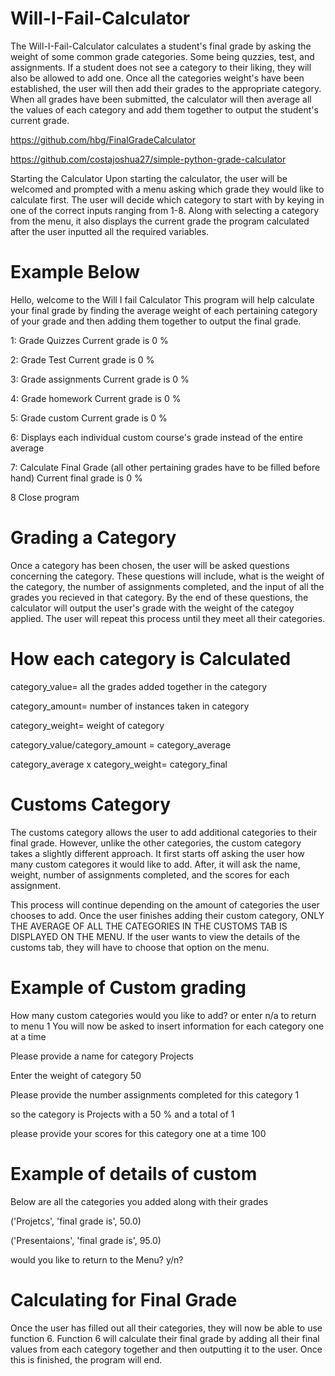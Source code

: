 # Will-I-Fail-Calculator
 The Will-I-Fail-Calculator calculates a student's final grade by asking the weight of some common grade categories. Some being quzzies, test, and assignments. If a student does not see a category to their liking, they will also be allowed to add one. Once all the categories  weight's have been established, the user will then add their grades to the appropriate category. When all grades have been submitted, the calculator will then average all the values of each category and add them together to output the student's current grade. 
 
 https://github.com/hbg/FinalGradeCalculator
 
 https://github.com/costajoshua27/simple-python-grade-calculator


Starting the Calculator
 Upon starting the calculator, the user will be welcomed and prompted with a menu asking which grade they would like to calculate first. The user will decide which category to start with by keying in one of the correct inputs ranging from 1-8. Along with selecting a category from the menu, it also displays the current grade the program calculated after the user inputted all the required variables.

# Example Below
  
Hello, welcome to the Will I fail Calculator
This program will help calculate your final grade by finding the average weight of each pertaining category of your grade
and then adding them together to output the final grade.

1: Grade Quizzes Current grade is 0 %

2: Grade Test Current grade is 0 %

3: Grade assignments Current grade is 0 %

4: Grade homework Current grade is 0 %

5: Grade custom Current grade is 0 %

6: Displays each individual custom course's grade instead of the entire average

7: Calculate Final Grade (all other pertaining grades have to be filled before hand) Current final grade is 0 %

8 Close program
 
 # Grading a Category
 Once a category has been chosen, the user will be asked questions concerning the category. These questions will include, what is the weight of the category, the number of assignments completed, and the input of all the grades you recieved in that category. By the end of these questions, the calculator will output the user's grade with the weight of the categoy applied.
 The user will repeat this process until they meet all their categories.
 
 
 # How each category is Calculated 
  category_value= all the grades added together in the category
  
  category_amount= number of instances taken in category
  
  category_weight= weight of category
  
  category_value/category_amount = category_average
  
  category_average x category_weight= category_final
  
  
 # Customs Category
 The customs category allows the user to add additional categories to their final grade. However, unlike the other categories, the custom category takes a slightly different approach. It first starts off asking the user how many custom categores it would like to add. After, it will ask the name, weight, number of assignments completed, and the scores for each assignment.
 
 This process will continue depending on the amount of categories the user chooses to add. Once the user finishes adding their custom category, ONLY THE AVERAGE OF ALL THE CATEGORIES IN THE CUSTOMS TAB IS DISPLAYED ON THE MENU. If the user wants to view the details of the customs tab, they will have to choose that option on the menu.
 
 
 # Example of Custom grading
 
How many custom categories would you like to add? or enter n/a to return to menu 1
You will now be asked to insert information for each category one at a time

Please provide a name for category Projects

Enter the weight of category 50

Please provide the number assignments completed for this category 1

so the category is Projects with a 50 % and a total of 1

please provide your scores for this category one at a time 100

# Example of details of custom

Below are all the categories you added along with their grades

('Projetcs', 'final grade is', 50.0)

('Presentaions', 'final grade is', 95.0)

would you like to return to the Menu? y/n? 

  
 # Calculating for Final Grade
  
  Once the user has filled out all their categories, they will now be able to use function 6. Function 6 will calculate their final grade by adding all their final values from each category together and then outputting it to the user. Once this is finished, the program will end.
